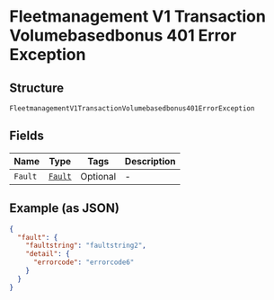 
# Fleetmanagement V1 Transaction Volumebasedbonus 401 Error Exception

## Structure

`FleetmanagementV1TransactionVolumebasedbonus401ErrorException`

## Fields

| Name | Type | Tags | Description |
|  --- | --- | --- | --- |
| `Fault` | [`Fault`](../../doc/models/fault.md) | Optional | - |

## Example (as JSON)

```json
{
  "fault": {
    "faultstring": "faultstring2",
    "detail": {
      "errorcode": "errorcode6"
    }
  }
}
```

